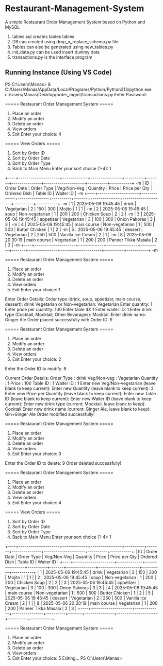# Restaurant-Management-System
A simple Restaurant Order Management System based on Python and MySQL

1. tables.sql creates tables tables
2. DB can created using drop_n_replace_schema.py file
3. Tables can also be generated using new_tables.py
4. init_data.py can be used insert dummy data
5. transactions.py is the interface program

## Running Instance (Using VS Code)

PS C:\Users\Manas> & C:/Users/Manas/AppData/Local/Programs/Python/Python313/python.exe c:/Users/Manas/Desktop/order_mgmt/transactions.py
Enter Password: 

===== Restaurant Order Management System =====
1. Place an order
2. Modify an order
3. Delete an order
4. View orders
5. Exit
Enter your choice: 4

===== View Orders =====
1. Sort by Order ID
2. Sort by Order Date
3. Sort by Order Type
4. Back to Main Menu
Enter your sort choice (1-4): 1

+----+---------------------+-------------+----------------+----------+-------+---------------+---------------------+----------+-----------+ -m
| ID |     Order Date      | Order Type  |  Veg/Non-Veg   | Quantity | Price | Price per Qty |    Ordered Dish     | Table ID | Waiter ID | -m
+----+---------------------+-------------+----------------+----------+-------+---------------+---------------------+----------+-----------+ -m
| 1  | 2025-05-06 19:45:45 |    drink    |   Vegetarian   |    2     |  150  |      300      |       Mojito        |    1     |     1     | -m
| 2  | 2025-05-06 19:45:45 |    soup     | Non-vegetarian |    1     |  200  |      200      |    Chicken Soup     |    2     |     2     | -m
| 3  | 2025-05-06 19:45:45 |  appetizer  |   Vegetarian   |    3     |  100  |      300      |    Onion Pakoras    |    3     |     3     | -m
| 4  | 2025-05-06 19:45:45 | main course | Non-vegetarian |    1     |  500  |      500      |   Butter Chicken    |    1     |     2     | -m
| 5  | 2025-05-06 19:45:45 |   dessert   |   Vegetarian   |    2     |  250  |      500      |  Vanilla Ice Cream  |    2     |     1     | -m
| 8  | 2025-05-06 20:30:19 | main course |   Vegetarian   |    1     |  200  |      200      | Paneer Tikka Masala |    2     |     3     | -m
+----+---------------------+-------------+----------------+----------+-------+---------------+---------------------+----------+-----------+ -m

===== Restaurant Order Management System =====
1. Place an order
2. Modify an order
3. Delete an order
4. View orders
5. Exit
Enter your choice: 1

Enter Order Details:
Order type (drink, soup, appetizer, main course, dessert): drink
Vegetarian or Non-vegetarian: Vegetarian
Enter quantity: 1
Enter price per quantity: 100
Enter table ID: 1
Enter waiter ID: 1
Enter drink type (Cocktail, Mocktail, Other Bevarages): Mocktail
Enter drink name: Ginger Ale
Order placed successfully with Order ID: 9

===== Restaurant Order Management System =====
1. Place an order
2. Modify an order
3. Delete an order
4. View orders
5. Exit
Enter your choice: 2

Enter the Order ID to modify: 9

Current Order Details:
Order Type   : drink
Veg/Non-veg  : Vegetarian
Quantity     : 1
Price        : 100
Table ID     : 1
Waiter ID    : 1
Enter new Veg/Non-vegetarian (leave blank to keep current):
Enter new Quantity (leave blank to keep current): 2
Enter new Price per Quantity (leave blank to keep current): 
Enter new Table ID (leave blank to keep current): 
Enter new Waiter ID (leave blank to keep current): 
Enter new drink type (current: Mocktail, leave blank to keep): Cocktail
Enter new drink name (current: Ginger Ale, leave blank to keep): Gin+Ginger Ale
Order modified successfully!

===== Restaurant Order Management System =====
1. Place an order
2. Modify an order
3. Delete an order
4. View orders
5. Exit
Enter your choice: 3

Enter the Order ID to delete: 9
Order deleted successfully!

===== Restaurant Order Management System =====
1. Place an order
2. Modify an order
3. Delete an order
4. View orders
5. Exit
Enter your choice: 4

===== View Orders =====
1. Sort by Order ID
2. Sort by Order Date
3. Sort by Order Type
4. Back to Main Menu
Enter your sort choice (1-4): 1

+----+---------------------+-------------+----------------+----------+-------+---------------+---------------------+----------+-----------+
| ID |     Order Date      | Order Type  |  Veg/Non-Veg   | Quantity | Price | Price per Qty |    Ordered Dish     | Table ID | Waiter ID |
+----+---------------------+-------------+----------------+----------+-------+---------------+---------------------+----------+-----------+
| 1  | 2025-05-06 19:45:45 |    drink    |   Vegetarian   |    2     |  150  |      300      |       Mojito        |    1     |     1     |
| 2  | 2025-05-06 19:45:45 |    soup     | Non-vegetarian |    1     |  200  |      200      |    Chicken Soup     |    2     |     2     |
| 3  | 2025-05-06 19:45:45 |  appetizer  |   Vegetarian   |    3     |  100  |      300      |    Onion Pakoras    |    3     |     3     |
| 4  | 2025-05-06 19:45:45 | main course | Non-vegetarian |    1     |  500  |      500      |   Butter Chicken    |    1     |     2     |
| 5  | 2025-05-06 19:45:45 |   dessert   |   Vegetarian   |    2     |  250  |      500      |  Vanilla Ice Cream  |    2     |     1     |
| 8  | 2025-05-06 20:30:19 | main course |   Vegetarian   |    1     |  200  |      200      | Paneer Tikka Masala |    2     |     3     |
+----+---------------------+-------------+----------------+----------+-------+---------------+---------------------+----------+-----------+

===== Restaurant Order Management System =====
1. Place an order
2. Modify an order
3. Delete an order
4. View orders
5. Exit
Enter your choice: 5
Exiting...
PS C:\Users\Manas>

